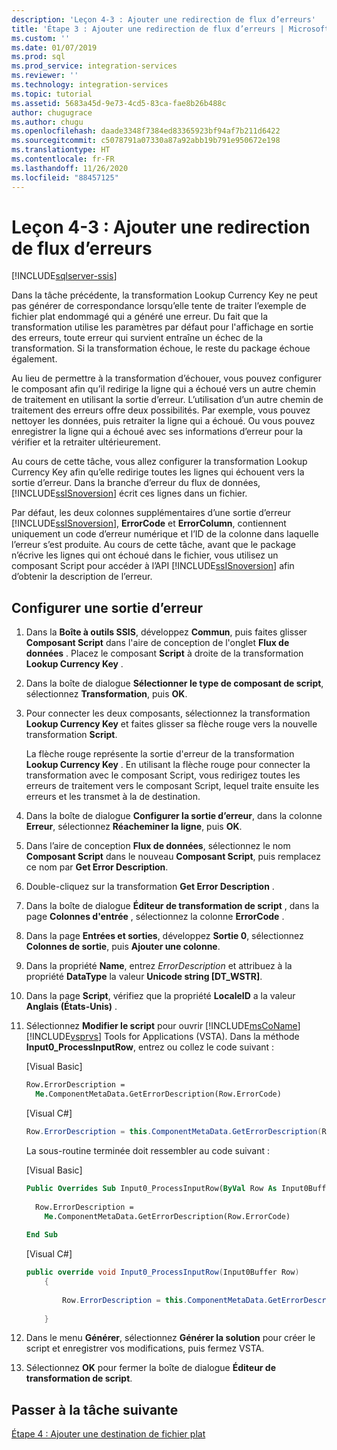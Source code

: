 ```yaml
---
description: 'Leçon 4-3 : Ajouter une redirection de flux d’erreurs'
title: 'Étape 3 : Ajouter une redirection de flux d’erreurs | Microsoft Docs'
ms.custom: ''
ms.date: 01/07/2019
ms.prod: sql
ms.prod_service: integration-services
ms.reviewer: ''
ms.technology: integration-services
ms.topic: tutorial
ms.assetid: 5683a45d-9e73-4cd5-83ca-fae8b26b488c
author: chugugrace
ms.author: chugu
ms.openlocfilehash: daade3348f7384ed83365923bf94af7b211d6422
ms.sourcegitcommit: c5078791a07330a87a92abb19b791e950672e198
ms.translationtype: HT
ms.contentlocale: fr-FR
ms.lasthandoff: 11/26/2020
ms.locfileid: "88457125"
---
```

# <a name="lesson-4-3-add-error-flow-redirection"></a>Leçon 4-3 : Ajouter une redirection de flux d’erreurs

[!INCLUDE[sqlserver-ssis](../includes/applies-to-version/sqlserver-ssis.md)]



Dans la tâche précédente, la transformation Lookup Currency Key ne peut pas générer de correspondance lorsqu’elle tente de traiter l’exemple de fichier plat endommagé qui a généré une erreur. Du fait que la transformation utilise les paramètres par défaut pour l'affichage en sortie des erreurs, toute erreur qui survient entraîne un échec de la transformation. Si la transformation échoue, le reste du package échoue également.  
  
Au lieu de permettre à la transformation d’échouer, vous pouvez configurer le composant afin qu’il redirige la ligne qui a échoué vers un autre chemin de traitement en utilisant la sortie d’erreur. L’utilisation d’un autre chemin de traitement des erreurs offre deux possibilités. Par exemple, vous pouvez nettoyer les données, puis retraiter la ligne qui a échoué. Ou vous pouvez enregistrer la ligne qui a échoué avec ses informations d’erreur pour la vérifier et la retraiter ultérieurement.  
  
Au cours de cette tâche, vous allez configurer la transformation Lookup Currency Key afin qu’elle redirige toutes les lignes qui échouent vers la sortie d’erreur. Dans la branche d’erreur du flux de données, [!INCLUDE[ssISnoversion](../includes/ssisnoversion-md.md)] écrit ces lignes dans un fichier.  
  
Par défaut, les deux colonnes supplémentaires d’une sortie d’erreur [!INCLUDE[ssISnoversion](../includes/ssisnoversion-md.md)], **ErrorCode** et **ErrorColumn**, contiennent uniquement un code d’erreur numérique et l’ID de la colonne dans laquelle l’erreur s’est produite. Au cours de cette tâche, avant que le package n’écrive les lignes qui ont échoué dans le fichier, vous utilisez un composant Script pour accéder à l’API [!INCLUDE[ssISnoversion](../includes/ssisnoversion-md.md)] afin d’obtenir la description de l’erreur.  
  
## <a name="configure-an-error-output"></a>Configurer une sortie d’erreur  
  
1.  Dans la **Boîte à outils SSIS**, développez **Commun**, puis faites glisser **Composant Script** dans l'aire de conception de l'onglet **Flux de données** . Placez le composant **Script** à droite de la transformation **Lookup Currency Key** .  
  
2.  Dans la boîte de dialogue **Sélectionner le type de composant de script**, sélectionnez **Transformation**, puis **OK**.  
  
3.  Pour connecter les deux composants, sélectionnez la transformation **Lookup Currency Key** et faites glisser sa flèche rouge vers la nouvelle transformation **Script**.  
  
    La flèche rouge représente la sortie d'erreur de la transformation **Lookup Currency Key** . En utilisant la flèche rouge pour connecter la transformation avec le composant Script, vous redirigez toutes les erreurs de traitement vers le composant Script, lequel traite ensuite les erreurs et les transmet à la de destination.  
  
4.  Dans la boîte de dialogue **Configurer la sortie d’erreur**, dans la colonne **Erreur**, sélectionnez **Réacheminer la ligne**, puis **OK**.  
  
5.  Dans l’aire de conception **Flux de données**, sélectionnez le nom **Composant Script** dans le nouveau **Composant Script**, puis remplacez ce nom par **Get Error Description**.  
  
6.  Double-cliquez sur la transformation **Get Error Description** .  
  
7.  Dans la boîte de dialogue **Éditeur de transformation de script** , dans la page **Colonnes d'entrée** , sélectionnez la colonne **ErrorCode** .  
  
8.  Dans la page **Entrées et sorties**, développez **Sortie 0**, sélectionnez **Colonnes de sortie**, puis **Ajouter une colonne**.  
  
9. Dans la propriété **Name**, entrez *ErrorDescription* et attribuez à la propriété **DataType** la valeur **Unicode string [DT_WSTR]**.  
  
10. Dans la page **Script**, vérifiez que la propriété **LocaleID** a la valeur **Anglais (États-Unis)** .
  
11. Sélectionnez **Modifier le script** pour ouvrir [!INCLUDE[msCoName](../includes/msconame-md.md)] [!INCLUDE[vsprvs](../includes/vsprvs-md.md)] Tools for Applications (VSTA). Dans la méthode **Input0_ProcessInputRow**, entrez ou collez le code suivant :  
  
    [Visual Basic]  
  
    ```vb  
    Row.ErrorDescription =   
      Me.ComponentMetaData.GetErrorDescription(Row.ErrorCode)  
    ```  
  
    [Visual C#]  
  
    ```cs
    Row.ErrorDescription = this.ComponentMetaData.GetErrorDescription(Row.ErrorCode);  
    ```  
  
    La sous-routine terminée doit ressembler au code suivant :  
  
    [Visual Basic]  
  
    ```vb
    Public Overrides Sub Input0_ProcessInputRow(ByVal Row As Input0Buffer)  
  
      Row.ErrorDescription =   
        Me.ComponentMetaData.GetErrorDescription(Row.ErrorCode)  
  
    End Sub  
    ```  
  
    [Visual C#]  
  
    ```cs
    public override void Input0_ProcessInputRow(Input0Buffer Row)  
        {  
  
            Row.ErrorDescription = this.ComponentMetaData.GetErrorDescription(Row.ErrorCode);  
  
        }  
    ```  
  
12. Dans le menu **Générer**, sélectionnez **Générer la solution** pour créer le script et enregistrer vos modifications, puis fermez VSTA.  
  
13. Sélectionnez **OK** pour fermer la boîte de dialogue **Éditeur de transformation de script**.  
  
## <a name="go-to-next-task"></a>Passer à la tâche suivante
[Étape 4 : Ajouter une destination de fichier plat](../integration-services/lesson-4-4-adding-a-flat-file-destination.md)  
  
  
  
